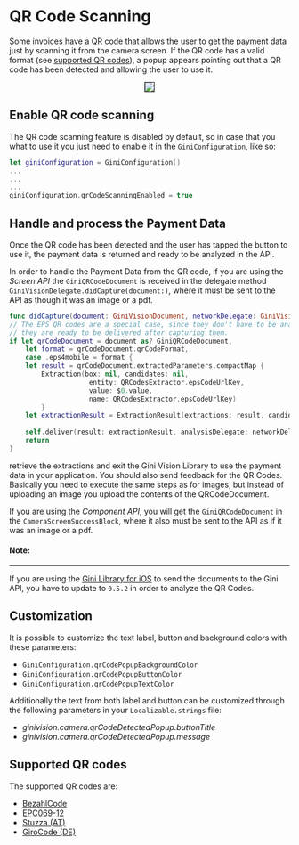 QR Code Scanning
=============================

Some invoices have a QR code that allows the user to get the payment data just by scanning it from the camera screen. If the QR code has a valid format (see [supported QR codes](#supported-qr-codes)), a popup appears pointing out that a QR code has been detected and allowing the user to use it.
<center><img src="img/qr_code_popup.jpg" border="1"/></center>

Enable QR code scanning
----------------------

The QR code scanning feature is disabled by default, so in case that you what to use it you just need to enable it in the `GiniConfiguration`, like so:
```swift
let giniConfiguration = GiniConfiguration()
...
...
...		
giniConfiguration.qrCodeScanningEnabled = true
```

Handle and process the Payment Data
------------------------------------

Once the QR code has been detected and the user has tapped the button to use it, the payment data is returned and ready to be analyzed in the API.

 In order to handle the Payment Data from the QR code, if you are using the _Screen API_ the `GiniQRCodeDocument` is received in the delegate method `GiniVisionDelegate.didCapture(document:)`, where it must be sent to the API as though it was an image or a pdf.
 
```swift
func didCapture(document: GiniVisionDocument, networkDelegate: GiniVisionNetworkDelegate) {
// The EPS QR codes are a special case, since they don't have to be analyzed by the Gini API and therefore,
// they are ready to be delivered after capturing them.
if let qrCodeDocument = document as? GiniQRCodeDocument,
    let format = qrCodeDocument.qrCodeFormat,
    case .eps4mobile = format {
    let result = qrCodeDocument.extractedParameters.compactMap {
        Extraction(box: nil, candidates: nil,
                    entity: QRCodesExtractor.epsCodeUrlKey,
                    value: $0.value,
                    name: QRCodesExtractor.epsCodeUrlKey)
        }
    let extractionResult = ExtractionResult(extractions: result, candidates: [:])
    
    self.deliver(result: extractionResult, analysisDelegate: networkDelegate)
    return
}
 ```       
 retrieve the extractions and exit the Gini Vision Library to use the payment data in your application. You should also send feedback for the QR Codes. Basically you need to execute the same steps as for images, but instead of uploading an image you upload the contents of the QRCodeDocument.

If you are using the _Component API_, you will get the `GiniQRCodeDocument` in the `CameraScreenSuccessBlock`, where it also must be sent to the API as if it was an image or a pdf.

#### Note:
---
If you are using the [Gini Library for iOS](https://github.com/gini/gini-ios) to send the documents to the Gini API, you have to update to `0.5.2` in order to analyze the QR Codes.

Customization
----------------------
It is possible to customize the text label, button and background colors with these parameters:
- `GiniConfiguration.qrCodePopupBackgroundColor`
- `GiniConfiguration.qrCodePopupButtonColor`
- `GiniConfiguration.qrCodePopupTextColor`

Additionally the text from both label and button can be customized through the following parameters in your `Localizable.strings` file:
- _ginivision.camera.qrCodeDetectedPopup.buttonTitle_
- _ginivision.camera.qrCodeDetectedPopup.message_


Supported QR codes
----------------------

The supported QR codes are:
- [BezahlCode](http://www.bezahlcode.de)
- [EPC069-12](https://www.europeanpaymentscouncil.eu/document-library/guidance-documents/quick-response-code-guidelines-enable-data-capture-initiation)
- [Stuzza (AT)](https://www.stuzza.at/de/zahlungsverkehr/qr-code.html)
- [GiroCode (DE)](https://www.girocode.de/rechnungsempfaenger/)
